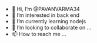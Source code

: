 - 👋 Hi, I’m @PAVANVARMA34
- 👀 I’m interested in back end
- 🌱 I’m currently learning nodejs
- 💞️ I’m looking to collaborate on ...
- 📫 How to reach me ...

<!---
PAVANVARMA34/PAVANVARMA34 is a ✨ special ✨ repository because its `README.md` (this file) appears on your GitHub profile.
You can click the Preview link to take a look at your changes.
--->
